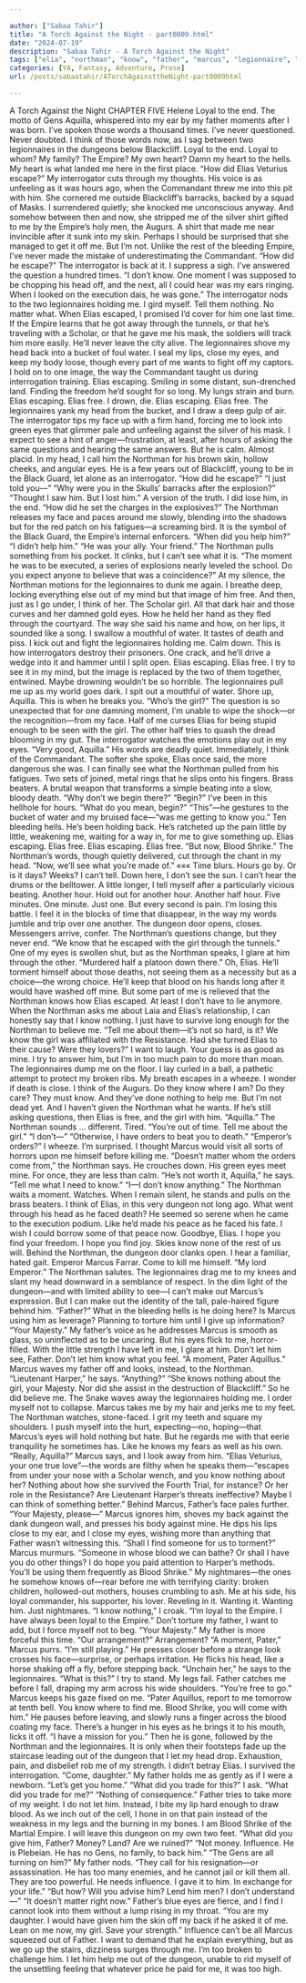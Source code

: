 ```yaml
---

author: ["Sabaa Tahir"]
title: "A Torch Against the Night - part0009.html"
date: "2024-07-19"
description: "Sabaa Tahir - A Torch Against the Night"
tags: ["elia", "northman", "know", "father", "marcus", "legionnaire", "eye", "one", "head", "nothing", "dungeon", "free", "girl", "blood", "moment", "time", "empire", "interrogator", "hour", "back", "see", "let", "loyal", "word", "think"]
categories: [YA, Fantasy, Adventure, Prose]
url: /posts/sabaatahir/ATorchAgainsttheNight-part0009html

---
```



A Torch Against the Night
CHAPTER FIVE
Helene
Loyal to the end.
The motto of Gens Aquilla, whispered into my ear by my father moments after I was born. I’ve spoken those words a thousand times. I’ve never questioned. Never doubted.
I think of those words now, as I sag between two legionnaires in the dungeons below Blackcliff. Loyal to the end.
Loyal to whom? My family? The Empire? My own heart?
Damn my heart to the hells. My heart is what landed me here in the first place.
“How did Elias Veturius escape?”
My interrogator cuts through my thoughts. His voice is as unfeeling as it was hours ago, when the Commandant threw me into this pit with him. She cornered me outside Blackcliff’s barracks, backed by a squad of Masks. I surrendered quietly; she knocked me unconscious anyway. And somehow between then and now, she stripped me of the silver shirt gifted to me by the Empire’s holy men, the Augurs. A shirt that made me near invincible after it sunk into my skin.
Perhaps I should be surprised that she managed to get it off me. But I’m not. Unlike the rest of the bleeding Empire, I’ve never made the mistake of underestimating the Commandant.
“How did he escape?” The interrogator is back at it. I suppress a sigh. I’ve answered the question a hundred times.
“I don’t know. One moment I was supposed to be chopping his head off, and the next, all I could hear was my ears ringing. When I looked on the execution dais, he was gone.”
The interrogator nods to the two legionnaires holding me. I gird myself.
Tell them nothing. No matter what. When Elias escaped, I promised I’d cover for him one last time. If the Empire learns that he got away through the tunnels, or that he’s traveling with a Scholar, or that he gave me his mask, the soldiers will track him more easily. He’ll never leave the city alive.
The legionnaires shove my head back into a bucket of foul water. I seal my lips, close my eyes, and keep my body loose, though every part of me wants to fight off my captors. I hold on to one image, the way the Commandant taught us during interrogation training.
Elias escaping. Smiling in some distant, sun-drenched land. Finding the freedom he’d sought for so long.
My lungs strain and burn. Elias escaping. Elias free. I drown, die. Elias escaping. Elias free.
The legionnaires yank my head from the bucket, and I draw a deep gulp of air.
The interrogator tips my face up with a firm hand, forcing me to look into green eyes that glimmer pale and unfeeling against the silver of his mask. I expect to see a hint of anger—frustration, at least, after hours of asking the same questions and hearing the same answers. But he is calm. Almost placid.
In my head, I call him the Northman for his brown skin, hollow cheeks, and angular eyes. He is a few years out of Blackcliff, young to be in the Black Guard, let alone as an interrogator.
“How did he escape?”
“I just told you—”
“Why were you in the Skulls’ barracks after the explosion?”
“Thought I saw him. But I lost him.” A version of the truth. I did lose him, in the end.
“How did he set the charges in the explosives?” The Northman releases my face and paces around me slowly, blending into the shadows but for the red patch on his fatigues—a screaming bird. It is the symbol of the Black Guard, the Empire’s internal enforcers. “When did you help him?”
“I didn’t help him.”
“He was your ally. Your friend.” The Northman pulls something from his pocket. It clinks, but I can’t see what it is. “The moment he was to be executed, a series of explosions nearly leveled the school. Do you expect anyone to believe that was a coincidence?”
At my silence, the Northman motions for the legionnaires to dunk me again. I breathe deep, locking everything else out of my mind but that image of him free.
And then, just as I go under, I think of her.
The Scholar girl. All that dark hair and those curves and her damned gold eyes. How he held her hand as they fled through the courtyard. The way she said his name and how, on her lips, it sounded like a song.
I swallow a mouthful of water. It tastes of death and piss. I kick out and fight the legionnaires holding me. Calm down. This is how interrogators destroy their prisoners. One crack, and he’ll drive a wedge into it and hammer until I split open.
Elias escaping. Elias free. I try to see it in my mind, but the image is replaced by the two of them together, entwined.
Maybe drowning wouldn’t be so horrible.
The legionnaires pull me up as my world goes dark. I spit out a mouthful of water. Shore up, Aquilla. This is when he breaks you.
“Who’s the girl?”
The question is so unexpected that for one damning moment, I’m unable to wipe the shock—or the recognition—from my face.
Half of me curses Elias for being stupid enough to be seen with the girl. The other half tries to quash the dread blooming in my gut. The interrogator watches the emotions play out in my eyes.
“Very good, Aquilla.” His words are deadly quiet. Immediately, I think of the Commandant. The softer she spoke, Elias once said, the more dangerous she was. I can finally see what the Northman pulled from his fatigues. Two sets of joined, metal rings that he slips onto his fingers. Brass beaters. A brutal weapon that transforms a simple beating into a slow, bloody death.
“Why don’t we begin there?”
“Begin?” I’ve been in this hellhole for hours. “What do you mean, begin?”
“This”—he gestures to the bucket of water and my bruised face—“was me getting to know you.”
Ten bleeding hells. He’s been holding back. He’s ratcheted up the pain little by little, weakening me, waiting for a way in, for me to give something up. Elias escaping. Elias free. Elias escaping. Elias free.
“But now, Blood Shrike.” The Northman’s words, though quietly delivered, cut through the chant in my head. “Now, we’ll see what you’re made of.”
«««
Time blurs. Hours go by. Or is it days? Weeks? I can’t tell. Down here, I don’t see the sun. I can’t hear the drums or the belltower.
A little longer, I tell myself after a particularly vicious beating. Another hour. Hold out for another hour. Another half hour. Five minutes. One minute. Just one.
But every second is pain. I’m losing this battle. I feel it in the blocks of time that disappear, in the way my words jumble and trip over one another.
The dungeon door opens, closes. Messengers arrive, confer. The Northman’s questions change, but they never end.
“We know that he escaped with the girl through the tunnels.” One of my eyes is swollen shut, but as the Northman speaks, I glare at him through the other. “Murdered half a platoon down there.”
Oh, Elias. He’ll torment himself about those deaths, not seeing them as a necessity but as a choice—the wrong choice. He’ll keep that blood on his hands long after it would have washed off mine.
But some part of me is relieved that the Northman knows how Elias escaped. At least I don’t have to lie anymore. When the Northman asks me about Laia and Elias’s relationship, I can honestly say that I know nothing.
I just have to survive long enough for the Northman to believe me.
“Tell me about them—it’s not so hard, is it? We know the girl was affiliated with the Resistance. Had she turned Elias to their cause? Were they lovers?”
I want to laugh. Your guess is as good as mine.
I try to answer him, but I’m in too much pain to do more than moan. The legionnaires dump me on the floor. I lay curled in a ball, a pathetic attempt to protect my broken ribs. My breath escapes in a wheeze. I wonder if death is close.
I think of the Augurs. Do they know where I am? Do they care?
They must know. And they’ve done nothing to help me.
But I’m not dead yet. And I haven’t given the Northman what he wants. If he’s still asking questions, then Elias is free, and the girl with him.
“Aquilla.” The Northman sounds … different. Tired. “You’re out of time. Tell me about the girl.”
“I don’t—”
“Otherwise, I have orders to beat you to death.”
“Emperor’s orders?” I wheeze. I’m surprised. I thought Marcus would visit all sorts of horrors upon me himself before killing me.
“Doesn’t matter whom the orders come from,” the Northman says. He crouches down. His green eyes meet mine. For once, they are less than calm.
“He’s not worth it, Aquilla,” he says. “Tell me what I need to know.”
“I—I don’t know anything.”
The Northman waits a moment. Watches. When I remain silent, he stands and pulls on the brass beaters.
I think of Elias, in this very dungeon not long ago. What went through his head as he faced death? He seemed so serene when he came to the execution podium. Like he’d made his peace as he faced his fate.
I wish I could borrow some of that peace now. Goodbye, Elias. I hope you find your freedom. I hope you find joy. Skies know none of the rest of us will.
Behind the Northman, the dungeon door clanks open. I hear a familiar, hated gait.
Emperor Marcus Farrar. Come to kill me himself.
“My lord Emperor.” The Northman salutes. The legionnaires drag me to my knees and slant my head downward in a semblance of respect.
In the dim light of the dungeon—and with limited ability to see—I can’t make out Marcus’s expression. But I can make out the identity of the tall, pale-haired figure behind him.
“Father?” What in the bleeding hells is he doing here? Is Marcus using him as leverage? Planning to torture him until I give up information?
“Your Majesty.” My father’s voice as he addresses Marcus is smooth as glass, so uninflected as to be uncaring. But his eyes flick to me, horror-filled. With the little strength I have left in me, I glare at him. Don’t let him see, Father. Don’t let him know what you feel.
“A moment, Pater Aquillus.” Marcus waves my father off and looks, instead, to the Northman. “Lieutenant Harper,” he says. “Anything?”
“She knows nothing about the girl, your Majesty. Nor did she assist in the destruction of Blackcliff.”
So he did believe me.
The Snake waves away the legionnaires holding me. I order myself not to collapse. Marcus takes me by my hair and jerks me to my feet. The Northman watches, stone-faced. I grit my teeth and square my shoulders. I push myself into the hurt, expecting—no, hoping—that Marcus’s eyes will hold nothing but hate.
But he regards me with that eerie tranquility he sometimes has. Like he knows my fears as well as his own.
“Really, Aquilla?” Marcus says, and I look away from him. “Elias Veturius, your one true love”—the words are filthy when he speaks them—“escapes from under your nose with a Scholar wench, and you know nothing about her? Nothing about how she survived the Fourth Trial, for instance? Or her role in the Resistance? Are Lieutenant Harper’s threats ineffective? Maybe I can think of something better.”
Behind Marcus, Father’s face pales further. “Your Majesty, please—”
Marcus ignores him, shoves my back against the dank dungeon wall, and presses his body against mine. He dips his lips close to my ear, and I close my eyes, wishing more than anything that Father wasn’t witnessing this.
“Shall I find someone for us to torment?” Marcus murmurs. “Someone in whose blood we can bathe? Or shall I have you do other things? I do hope you paid attention to Harper’s methods. You’ll be using them frequently as Blood Shrike.”
My nightmares—the ones he somehow knows of—rear before me with terrifying clarity: broken children, hollowed-out mothers, houses crumbling to ash. Me at his side, his loyal commander, his supporter, his lover. Reveling in it. Wanting it. Wanting him.
Just nightmares.
“I know nothing,” I croak. “I’m loyal to the Empire. I have always been loyal to the Empire.” Don’t torture my father, I want to add, but I force myself not to beg.
“Your Majesty.” My father is more forceful this time. “Our arrangement?”
Arrangement?
“A moment, Pater,” Marcus purrs. “I’m still playing.” He presses closer before a strange look crosses his face—surprise, or perhaps irritation. He flicks his head, like a horse shaking off a fly, before stepping back.
“Unchain her,” he says to the legionnaires.
“What is this?” I try to stand. My legs fail. Father catches me before I fall, draping my arm across his wide shoulders.
“You’re free to go.” Marcus keeps his gaze fixed on me. “Pater Aquillus, report to me tomorrow at tenth bell. You know where to find me. Blood Shrike, you will come with him.” He pauses before leaving, and slowly runs a finger across the blood coating my face. There’s a hunger in his eyes as he brings it to his mouth, licks it off. “I have a mission for you.”
Then he is gone, followed by the Northman and the legionnaires. It is only when their footsteps fade up the staircase leading out of the dungeon that I let my head drop. Exhaustion, pain, and disbelief rob me of my strength.
I didn’t betray Elias. I survived the interrogation.
“Come, daughter.” My father holds me as gently as if I were a newborn. “Let’s get you home.”
“What did you trade for this?” I ask. “What did you trade for me?”
“Nothing of consequence.” Father tries to take more of my weight. I do not let him. Instead, I bite my lip hard enough to draw blood. As we inch out of the cell, I hone in on that pain instead of the weakness in my legs and the burning in my bones. I am Blood Shrike of the Martial Empire. I will leave this dungeon on my own two feet.
“What did you give him, Father? Money? Land? Are we ruined?”
“Not money. Influence. He is Plebeian. He has no Gens, no family, to back him.”
“The Gens are all turning on him?”
My father nods. “They call for his resignation—or assassination. He has too many enemies, and he cannot jail or kill them all. They are too powerful. He needs influence. I gave it to him. In exchange for your life.”
“But how? Will you advise him? Lend him men? I don’t understand—”
“It doesn’t matter right now.” Father’s blue eyes are fierce, and I find I cannot look into them without a lump rising in my throat. “You are my daughter. I would have given him the skin off my back if he asked it of me. Lean on me now, my girl. Save your strength.”
Influence can’t be all Marcus squeezed out of Father. I want to demand that he explain everything, but as we go up the stairs, dizziness surges through me. I’m too broken to challenge him. I let him help me out of the dungeon, unable to rid myself of the unsettling feeling that whatever price he paid for me, it was too high.
